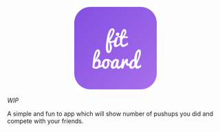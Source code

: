 <p align="center"><img width="192" src="https://raw.githubusercontent.com/aravindballa/fitboard/master/assets/fitboard-icon.png" alt="fitboard"/></p>

_WIP_

A simple and fun to app which will show number of pushups you did and compete with your friends.

